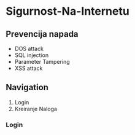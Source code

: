 # Sigurnost-Na-Internetu

## Prevencija napada ##

* DOS attack
* SQL injection
* Parameter Tampering
* XSS attack

## Navigation

1. Login
2. Kreiranje Naloga

### Login
